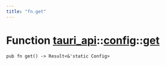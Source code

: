 ```yaml
---
title: "fn.get"
---
```


# Function [tauri_api](/docs/api/rust/tauri_api/../index.html)::​[config](/docs/api/rust/tauri_api/index.html)::​[get](/docs/api/rust/tauri_api/)

    pub fn get() -> Result<&'static Config>
      